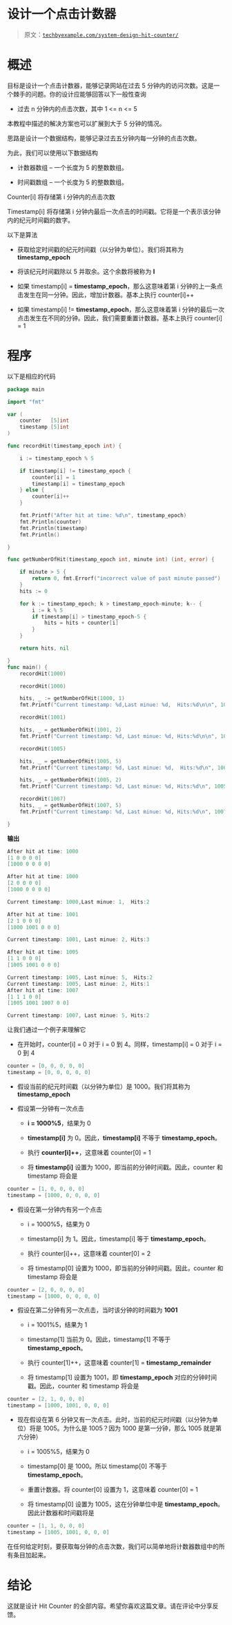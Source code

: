 # 设计一个点击计数器

> 原文：[`techbyexample.com/system-design-hit-counter/`](https://techbyexample.com/system-design-hit-counter/)

# **概述**

目标是设计一个点击计数器，能够记录网站在过去 5 分钟内的访问次数。这是一个棘手的问题。你的设计应能够回答以下一般性查询

+   过去 n 分钟内的点击次数，其中 1 <= n <= 5

本教程中描述的解决方案也可以扩展到大于 5 分钟的情况。

思路是设计一个数据结构，能够记录过去五分钟内每一分钟的点击次数。

为此，我们可以使用以下数据结构

+   计数器数组 – 一个长度为 5 的整数数组。

+   时间戳数组 – 一个长度为 5 的整数数组。

Counter[i] 将存储第 i 分钟内的点击次数

Timestamp[i] 将存储第 i 分钟内最后一次点击的时间戳。它将是一个表示该分钟内的纪元时间戳的数字。

以下是算法

+   获取给定时间戳的纪元时间戳（以分钟为单位）。我们将其称为 **timestamp_epoch**

+   将该纪元时间戳除以 5 并取余。这个余数将被称为 **I**

+   如果 timestamp[i] = **timestamp_epoch**，那么这意味着第 i 分钟的上一条点击发生在同一分钟。因此，增加计数器。基本上执行 counter[i]++

+   如果 timestamp[i] != **timestamp_epoch**，那么这意味着第 i 分钟的最后一次点击发生在不同的分钟。因此，我们需要重置计数器。基本上执行 counter[i] = 1

# **程序**

以下是相应的代码

```go
package main

import "fmt"

var (
	counter   [5]int
	timestamp [5]int
)

func recordHit(timestamp_epoch int) {

	i := timestamp_epoch % 5

	if timestamp[i] != timestamp_epoch {
		counter[i] = 1
		timestamp[i] = timestamp_epoch
	} else {
		counter[i]++
	}

	fmt.Printf("After hit at time: %d\n", timestamp_epoch)
	fmt.Println(counter)
	fmt.Println(timestamp)
	fmt.Println()

}

func getNumberOfHit(timestamp_epoch int, minute int) (int, error) {

	if minute > 5 {
		return 0, fmt.Errorf("incorrect value of past minute passed")
	}
	hits := 0

	for k := timestamp_epoch; k > timestamp_epoch-minute; k-- {
		i := k % 5
		if timestamp[i] > timestamp_epoch-5 {
			hits = hits + counter[i]
		}
	}

	return hits, nil

}
func main() {
	recordHit(1000)

	recordHit(1000)

	hits, _ := getNumberOfHit(1000, 1)
	fmt.Printf("Current timestamp: %d,Last minue: %d,  Hits:%d\n\n", 1000, 1, hits)

	recordHit(1001)

	hits, _ = getNumberOfHit(1001, 2)
	fmt.Printf("Current timestamp: %d, Last minue: %d, Hits:%d\n\n", 1001, 2, hits)

	recordHit(1005)

	hits, _ = getNumberOfHit(1005, 5)
	fmt.Printf("Current timestamp: %d, Last minue: %d,  Hits:%d\n", 1005, 5, hits)

	hits, _ = getNumberOfHit(1005, 2)
	fmt.Printf("Current timestamp: %d, Last minue: %d, Hits:%d\n", 1005, 2, hits)

	recordHit(1007)
	hits, _ = getNumberOfHit(1007, 5)
	fmt.Printf("Current timestamp: %d, Last minue: %d, Hits:%d\n", 1007, 5, hits)

} 
```

**输出**

```go
After hit at time: 1000
[1 0 0 0 0]
[1000 0 0 0 0]

After hit at time: 1000
[2 0 0 0 0]
[1000 0 0 0 0]

Current timestamp: 1000,Last minue: 1,  Hits:2

After hit at time: 1001
[2 1 0 0 0]
[1000 1001 0 0 0]

Current timestamp: 1001, Last minue: 2, Hits:3

After hit at time: 1005
[1 1 0 0 0]
[1005 1001 0 0 0]

Current timestamp: 1005, Last minue: 5,  Hits:2
Current timestamp: 1005, Last minue: 2, Hits:1
After hit at time: 1007
[1 1 1 0 0]
[1005 1001 1007 0 0]

Current timestamp: 1007, Last minue: 5, Hits:2
```

让我们通过一个例子来理解它

+   在开始时，counter[i] = 0 对于 i = 0 到 4。同样，timestamp[i] = 0 对于 i = 0 到 4

```go
counter = [0, 0, 0, 0, 0]
timestamp = [0, 0, 0, 0, 0]
```

+   假设当前的纪元时间戳（以分钟为单位）是 1000。我们将其称为 **timestamp_epoch**

+   假设第一分钟有一次点击

    +   **i = 1000%5**，结果为 0

    +   **timestamp[i]** 为 0。因此，**timestamp[i]** 不等于 **timestamp_epoch**。

    +   执行 **counter[i]++**，这意味着 counter[0] = 1

    +   将 **timestamp[i]** 设置为 1000，即当前的分钟时间戳。因此，counter 和 timestamp 将会是

```go
counter = [1, 0, 0, 0, 0]
timestamp = [1000, 0, 0, 0, 0]
```

+   假设在第一分钟内有另一个点击

    +   i = 1000%5，结果为 0

    +   timestamp[i] 为 1。因此，timestamp[i] 等于 **timestamp_epoch**。

    +   执行 counter[i]++，这意味着 counter[0] = 2

    +   将 timestamp[0] 设置为 1000，即当前的分钟时间戳。因此，counter 和 timestamp 将会是

```go
counter = [2, 0, 0, 0, 0]
timestamp = [1000, 0, 0, 0, 0]
```

+   假设在第二分钟有另一次点击，当时该分钟的时间戳为 **1001**

    +   i = 1001%5，结果为 1

    +   timestamp[1] 当前为 0。因此，timestamp[1] 不等于 **timestamp_epoch**。

    +   执行 counter[1]++，这意味着 counter[1] = **timestamp_remainder**

    +   将 timestamp[1] 设置为 1001，即 **timestamp_epoch** 对应的分钟时间戳。因此，counter 和 timestamp 将会是

```go
counter = [2, 1, 0, 0, 0]
timestamp = [1000, 1001, 0, 0, 0]
```

+   现在假设在第 6 分钟又有一次点击。此时，当前的纪元时间戳（以分钟为单位）将是 1005。为什么是 1005？因为 1000 是第一分钟，那么 1005 就是第六分钟）

    +   i = 1005%5，结果为 0

    +   timestamp[0] 是 1000。所以 timestamp[0] 不等于 **timestamp_epoch**。

    +   重置计数器。将 counter[0] 设置为 1，这意味着 counter[0] = 1

    +   将 timestamp[0] 设置为 1005，这在分钟单位中是 **timestamp_epoch**。因此计数器和时间戳将是

```go
counter = [1, 1, 0, 0, 0]
timestamp = [1005, 1001, 0, 0, 0]
```

在任何给定时刻，要获取每分钟的点击次数，我们可以简单地将计数器数组中的所有条目加起来。

# **结论**

这就是设计 Hit Counter 的全部内容。希望你喜欢这篇文章。请在评论中分享反馈。
